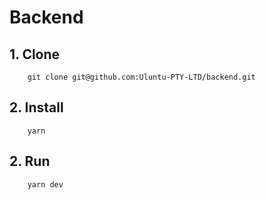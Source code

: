 # Backend

## 1. Clone

```
    git clone git@github.com:Uluntu-PTY-LTD/backend.git
```

## 2. Install

```
    yarn
```

## 2. Run

```
    yarn dev
```